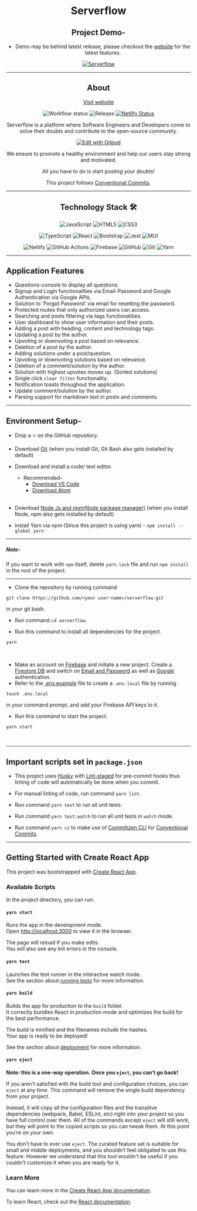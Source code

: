 <div align="center">
  <h1>Serverflow</h1>
</div>

<div align="center">
  <h2>Project Demo-</h2>

-   Demo may be behind latest release, please checkout the [website](https://serverflow.netlify.app/) for the latest features.

[![Serverflow](https://res.cloudinary.com/marcomontalbano/image/upload/v1649167385/video_to_markdown/images/youtube--q2OLBGaGBtM-c05b58ac6eb4c4700831b2b3070cd403.jpg)](https://youtu.be/q2OLBGaGBtM 'Serverflow')

</div>

<hr />

<div align="center">
  <h2>About</h2>

[Visit website](https://serverflow.netlify.app/)

![Workflow status](https://github.com/Pranav016/serverflow/actions/workflows/cd.yaml/badge.svg?branch=master) ![Release](https://img.shields.io/github/v/release/Pranav016/serverflow?display_name=tag&sort=semver) [![Netlify Status](https://api.netlify.com/api/v1/badges/68f58760-b1f1-459a-9640-1b397a3a9a8b/deploy-status)](https://app.netlify.com/sites/serverflow/deploys)

Serverflow is a platform where Software Engineers and Developers come to solve their doubts and contribute to the open-source community.

[![Edit with Gitpod](https://gitpod.io/button/open-in-gitpod.svg)](https://gitpod.io/#https://github.com/Pranav016/serverflow)

We ensure to promote a healthy environment and help our users stay strong and motivated.

All you have to do is start posting your doubts!

This project follows [Conventional Commits](https://www.conventionalcommits.org/en/v1.0.0/).

</div>

<hr />

<div align="center">

## Technology Stack 🛠️

![JavaScript](https://img.shields.io/badge/javascript-%23323330.svg?style=for-the-badge&logo=javascript&logoColor=%23F7DF1E) ![HTML5](https://img.shields.io/badge/html5-%23E34F26.svg?style=for-the-badge&logo=html5&logoColor=white) ![CSS3](https://img.shields.io/badge/css3-%231572B6.svg?style=for-the-badge&logo=css3&logoColor=white)

![TypeScript](https://img.shields.io/badge/typescript-%23007ACC.svg?style=for-the-badge&logo=typescript&logoColor=white) ![React](https://img.shields.io/badge/react-%2320232a.svg?style=for-the-badge&logo=react&logoColor=%2361DAFB) ![Bootstrap](https://img.shields.io/badge/bootstrap-%23563D7C.svg?style=for-the-badge&logo=bootstrap&logoColor=white) ![Jest](https://img.shields.io/badge/-jest-%23C21325?style=for-the-badge&logo=jest&logoColor=white) ![MUI](https://img.shields.io/badge/MUI-%230081CB.svg?style=for-the-badge&logo=mui&logoColor=white)

![Netlify](https://img.shields.io/badge/netlify-%23000000.svg?style=for-the-badge&logo=netlify&logoColor=#00C7B7) ![GitHub Actions](https://img.shields.io/badge/github%20actions-%232671E5.svg?style=for-the-badge&logo=githubactions&logoColor=white) ![Firebase](https://img.shields.io/badge/firebase-%23039BE5.svg?style=for-the-badge&logo=firebase) ![GitHub](https://img.shields.io/badge/github%20-%23121011.svg?&style=for-the-badge&logo=github&logoColor=white) ![Git](https://img.shields.io/badge/git%20-%23F05033.svg?&style=for-the-badge&logo=git&logoColor=white) ![Yarn](https://img.shields.io/badge/yarn-%232C8EBB.svg?style=for-the-badge&logo=yarn&logoColor=white)

</div>
  
<hr />

## Application Features

-   Questions-console to display all questions.
-   Signup and Login functionalities via Email-Password and Google Authentication via Google APIs.
-   Solution to 'Forgot Password' via email for resetting the password.
-   Protected routes that only authorized users can access.
-   Searching and posts filtering via tags functionalities.
-   User dashboard to show user information and their posts.
-   Adding a post with heading, content and technology tags.
-   Updating a post by the author.
-   Upvoting or downvoting a post based on relevance.
-   Deletion of a post by the author.
-   Adding solutions under a post/question.
-   Upvoting or downvoting solutions based on relevance.
-   Deletion of a comment/solution by the author.
-   Solution with highest upvotes moves up. (Sorted solutions)
-   Single click `clear filter` functionality.
-   Notification toasts throughout the application.
-   Update comment/solution by the author.
-   Parsing support for markdown text in posts and comments.

<hr />

## Environment Setup-

-   Drop a :star: on the GitHub repository.
    <br/>

-   Download [Git](https://git-scm.com/downloads) (when you install Git, Git Bash also gets installed by default)
    <br/>

-   Download and install a code/ text editor.

    -   Recommended-
        -   [Download VS Code](https://code.visualstudio.com/download)
        -   [Download Atom](https://atom.io/)

    <br/>

-   Download [Node Js and npm(Node package manager)](https://nodejs.org/en/) (when you install Node, npm also gets installed by default)
    <br/>

-   Install Yarn via npm (Since this project is using yarn) - `npm install --global yarn`

<hr />
    
##### Note-

If you want to work with `npm` itself, delete `yarn.lock` file and run `npm install` in the root of the project.

<hr />

-   Clone the repository by running command

```
git clone https://github.com/<your user-name>/serverflow.git
```

in your git bash.
<br/>

-   Run command `cd serverflow`.
    <br/>

-   Run this command to install all dependencies for the project.

```
yarn
```

<br/>

-   Make an account on [Firebase](https://firebase.google.com/) and initiate a new project. Create a [Firestore DB](https://firebase.google.com/docs/firestore) and switch on [Email and Password](https://firebase.google.com/docs/auth/web/password-auth) as well as [Google](https://firebase.google.com/docs/auth/web/google-signin) authentication.
    <br/>
-   Refer to the [.env.example](https://github.com/Pranav016/serverflow/blob/master/.env.example) file to create a `.env.local` file by running

```
touch .env.local
```

in your command prompt, and add your Firebase API keys to it.
<br/>

-   Run this command to start the project.

```
yarn start
```

<br/>

<hr />

## Important scripts set in `package.json`

-   This project uses [Husky](https://typicode.github.io/husky/#/) with [Lint-staged](https://www.npmjs.com/package/lint-staged) for pre-commit hooks thus linting of code will automatically be done when you commit.

-   For manual linting of code, run command `yarn lint`.

-   Run command `yarn test` to run all unit tests.

-   Run command `yarn test:watch` to run all unit tests in `watch` mode.

-   Run command `yarn cz` to make use of [Commitizen CLI](https://github.com/commitizen/cz-cli) for [Conventional Commits](https://www.conventionalcommits.org/en/v1.0.0/).

<hr />

## Getting Started with Create React App

This project was bootstrapped with [Create React App](https://github.com/facebook/create-react-app).

### Available Scripts

In the project directory, you can run:

#### `yarn start`

Runs the app in the development mode.\
Open [http://localhost:3000](http://localhost:3000) to view it in the browser.

The page will reload if you make edits.\
You will also see any lint errors in the console.

#### `yarn test`

Launches the test runner in the interactive watch mode.\
See the section about [running tests](https://facebook.github.io/create-react-app/docs/running-tests) for more information.

#### `yarn build`

Builds the app for production to the `build` folder.\
It correctly bundles React in production mode and optimizes the build for the best performance.

The build is minified and the filenames include the hashes.\
Your app is ready to be deployed!

See the section about [deployment](https://facebook.github.io/create-react-app/docs/deployment) for more information.

#### `yarn eject`

**Note: this is a one-way operation. Once you `eject`, you can’t go back!**

If you aren’t satisfied with the build tool and configuration choices, you can `eject` at any time. This command will remove the single build dependency from your project.

Instead, it will copy all the configuration files and the transitive dependencies (webpack, Babel, ESLint, etc) right into your project so you have full control over them. All of the commands except `eject` will still work, but they will point to the copied scripts so you can tweak them. At this point you’re on your own.

You don’t have to ever use `eject`. The curated feature set is suitable for small and middle deployments, and you shouldn’t feel obligated to use this feature. However we understand that this tool wouldn’t be useful if you couldn’t customize it when you are ready for it.

### Learn More

You can learn more in the [Create React App documentation](https://facebook.github.io/create-react-app/docs/getting-started).

To learn React, check out the [React documentation](https://reactjs.org/).
